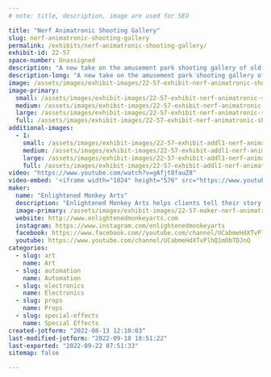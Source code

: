 ```yaml
---
# note: title, description, image are used for SEO

title: "Nerf Animatronic Shooting Gallery"
slug: nerf-animatronic-shooting-gallery
permalink: /exhibits/nerf-animatronic-shooting-gallery/
exhibit-id: 22-57
space-number: Unassigned
description: "A new take on the amusement park shooting gallery of old. "
description-long: "A new take on the amusement park shooting gallery of old. Test your skill at Enlightened Monkey Art Nerf Animation Shooting Gallery. Over thirty targets will test your skill and make you laugh. Targets include signing fish, dancing robots, banging drums, the Abominable Snowman, bubbles and more. Appropriate of all ages and all skill levels. Everyone wins a prize."
image: /assets/images/exhibit-images/22-57-exhibit-nerf-animatronic-shooting-gallery-nerf-shooting-range-photo-with-words-large.JPG
image-primary: 
  small: /assets/images/exhibit-images/22-57-exhibit-nerf-animatronic-shooting-gallery-nerf-shooting-range-photo-with-words-small.JPG
  medium: /assets/images/exhibit-images/22-57-exhibit-nerf-animatronic-shooting-gallery-nerf-shooting-range-photo-with-words-medium.JPG
  large: /assets/images/exhibit-images/22-57-exhibit-nerf-animatronic-shooting-gallery-nerf-shooting-range-photo-with-words-large.JPG
  full: /assets/images/exhibit-images/22-57-exhibit-nerf-animatronic-shooting-gallery-nerf-shooting-range-photo-with-words-full.JPG
additional-images: 
  - 1:
    small: /assets/images/exhibit-images/22-57-exhibit-addl1-nerf-animatronic-shooting-gallery-nerf-shooting-range-small.JPG
    medium: /assets/images/exhibit-images/22-57-exhibit-addl1-nerf-animatronic-shooting-gallery-nerf-shooting-range-medium.JPG
    large: /assets/images/exhibit-images/22-57-exhibit-addl1-nerf-animatronic-shooting-gallery-nerf-shooting-range-large.JPG
    full: /assets/images/exhibit-images/22-57-exhibit-addl1-nerf-animatronic-shooting-gallery-nerf-shooting-range-full.JPG
video: "https://www.youtube.com/watch?v=gAfjt8fauZ8"
video-embed: '<iframe width="1024" height="576" src="https://www.youtube.com/embed/gAfjt8fauZ8?feature=oembed" frameborder="0" allow="accelerometer; autoplay; clipboard-write; encrypted-media; gyroscope; picture-in-picture" allowfullscreen title="Nerf Animatronic Shooting Range, By Enlightened Monkey Arts"></iframe>'
maker: 
  name: "Enlightened Monkey Arts"
  description: "Enlightened Monkey Arts helps clients tell their story using projection mapping and other technology. They create unique event Art installations for Museums, weddings, corporate events, and festivals. "
  image-primary: /assets/images/exhibit-images/22-57-maker-nerf-animatronic-shooting-gallery-enlightend-monkey-logo-no-background-medium.jpg
  website: http://www.enlightenedmonkeyarts.com
  instagram: https://www.instagram.com/enlightenedmonkeyarts
  facebook: https://www.facebook.com//youtube.com/channel/UCabmeHdXTvPlhQ1mObTDJnQw./search/top?q=enlightened%20monkey%20arts
  youtube: https://www.youtube.com/channel/UCabmeHdXTvPlhQ1mObTDJnQ
categories: 
  - slug: art
    name: Art
  - slug: automation
    name: Automation
  - slug: electronics
    name: Electronics
  - slug: props
    name: Props
  - slug: special-effects
    name: Special Effects
created-jotform: "2022-08-13 12:10:03"
last-modified-jotform: "2022-09-18 18:51:22"
last-exported: "2022-09-22 07:51:33"
sitemap: false

---
```

